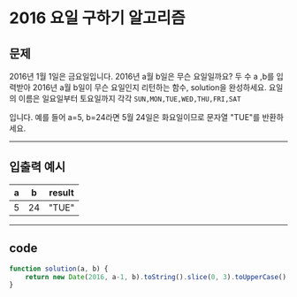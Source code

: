# 2016 요일 구하기 알고리즘

## 문제

2016년 1월 1일은 금요일입니다. 2016년 a월 b일은 무슨 요일일까요? 두 수 a ,b를 입력받아 2016년 a월 b일이 무슨 요일인지 리턴하는 함수, solution을 완성하세요. 요일의 이름은 일요일부터 토요일까지 각각 `SUN,MON,TUE,WED,THU,FRI,SAT`

입니다. 예를 들어 a=5, b=24라면 5월 24일은 화요일이므로 문자열 "TUE"를 반환하세요.

---

## 입출력 예시

| a    | b    | result |
| ---- | ---- | ------ |
| 5    | 24   | "TUE"  |

---

## code

```javascript
function solution(a, b) {
    return new Date(2016, a-1, b).toString().slice(0, 3).toUpperCase();
}
```

